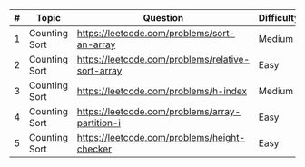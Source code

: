 | # | Topic         | Question                                          | Difficulty |
|---|---------------|---------------------------------------------------|------------|
| 1 | Counting Sort | https://leetcode.com/problems/sort-an-array       | Medium     |
| 2 | Counting Sort | https://leetcode.com/problems/relative-sort-array | Easy       |
| 3 | Counting Sort | https://leetcode.com/problems/h-index             | Medium     |
| 4 | Counting Sort | https://leetcode.com/problems/array-partition-i   | Easy       |
| 5 | Counting Sort | https://leetcode.com/problems/height-checker      | Easy       |
